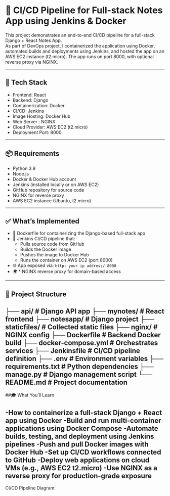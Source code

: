 # 🚀 CI/CD Pipeline for Full-stack Notes App using Jenkins & Docker

This project demonstrates an end-to-end CI/CD pipeline for a full-stack Django + React Notes App.  
As part of  DevOps project, I containerized the application using Docker, automated builds and deployments using Jenkins, and hosted the app on an AWS EC2 instance (t2.micro).
The app runs on port 8000, with optional reverse proxy via NGINX.

---

## 🧰 Tech Stack

- Frontend: React  
- Backend: Django  
- Containerization: Docker  
- CI/CD: Jenkins  
- Image Hosting: Docker Hub  
- Web Server : NGINX  
- Cloud Provider: AWS EC2 (t2.micro)  
- Deployment Port: 8000  

---

## 📦 Requirements

- Python 3.9  
- Node.js  
- Docker & Docker Hub account  
- Jenkins (installed locally or on AWS EC2)  
- GitHub repository for source code  
-  NGINX for reverse proxy  
- AWS EC2 instance (Ubuntu, t2.micro)  

---

## ✅ What’s Implemented

- 🐳 Dockerfile for containerizing the Django-based full-stack app  
- 🔄 Jenkins CI/CD pipeline that:  
  - Pulls source code from GitHub  
  - Builds the Docker image  
  - Pushes the image to Docker Hub  
  - Runs the container on AWS EC2 (port 8000)  
- 🌐 App exposed via: `http: your ip address/:8000`  
- 🌍 * NGINX reverse proxy for domain-based access  

---

## 📂 Project Structure
├── api/                                     # Django API app
├── mynotes/                                 # React frontend
├── notesapp/                                # Django project
├── staticfiles/                             # Collected static files
├── nginx/                                   # NGINX config
├── Dockerfile                               # Backend Docker build
├── docker-compose.yml                       # Orchestrates services
├── Jenkinsfile                              # CI/CD pipeline definition
├── .env                                     # Environment variables
├── requirements.txt                         # Python dependencies
├── manage.py                                # Django management script
└── README.md                                # Project documentation
---
##🎓 What You’ll Learn

-How to containerize a full-stack Django + React app using Docker
-Build and run multi-container applications using Docker Compose
-Automate builds, testing, and deployment using Jenkins pipelines
-Push and pull Docker images with Docker Hub
-Set up CI/CD workflows connected to GitHub
-Deploy web applications on cloud VMs (e.g., AWS EC2 t2.micro)
-Use NGINX as a reverse proxy for production-grade exposure
---

CI/CD Pipeline Diagram:

